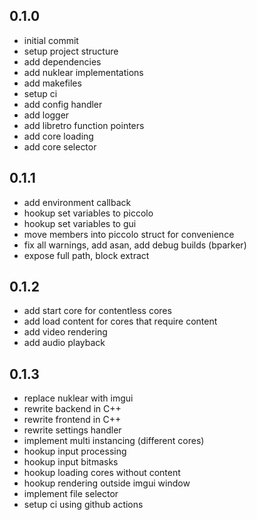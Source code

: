 ## 0.1.0
- initial commit
- setup project structure
- add dependencies
- add nuklear implementations
- add makefiles
- setup ci
- add config handler
- add logger
- add libretro function pointers
- add core loading
- add core selector

## 0.1.1
- add environment callback
- hookup set variables to piccolo
- hookup set variables to gui
- move members into piccolo struct for convenience
- fix all warnings, add asan, add debug builds (bparker)
- expose full path, block extract

## 0.1.2
- add start core for contentless cores
- add load content for cores that require content
- add video rendering
- add audio playback

## 0.1.3
- replace nuklear with imgui
- rewrite backend in C++
- rewrite frontend in C++
- rewrite settings handler
- implement multi instancing (different cores)
- hookup input processing
- hookup input bitmasks
- hookup loading cores without content
- hookup rendering outside imgui window
- implement file selector
- setup ci using github actions

